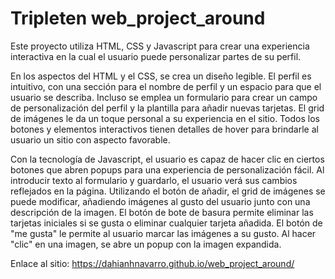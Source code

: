 # Tripleten web_project_around

Este proyecto utiliza HTML, CSS y Javascript para crear una experiencia interactiva en la cual el usuario puede personalizar partes de su perfil.

En los aspectos del HTML y el CSS, se crea un diseño legible. El perfil es intuitivo, con una sección para el nombre de perfil y un espacio para que el usuario se describa. Incluso se emplea un formulario para crear un campo de personalización del perfil y la plantilla para añadir nuevas tarjetas. El grid de imágenes le da un toque personal a su experiencia en el sitio. Todos los botones y elementos interactivos tienen detalles de hover para brindarle al usuario un sitio con aspecto favorable.

Con la tecnología de Javascript, el usuario es capaz de hacer clic en ciertos botones que abren popups para una experiencia de personalización fácil. Al introducir texto al formulario y guardarlo, el usuario verá sus cambios reflejados en la página. Utilizando el botón de añadir, el grid de imágenes se puede modificar, añadiendo imágenes al gusto del usuario junto con una descripción de la imagen. El botón de bote de basura permite eliminar las tarjetas iniciales si se gusta o eliminar cualquier tarjeta añadida. El botón de "me gusta" le permite al usuario marcar las imágenes a su gusto. Al hacer "clic" en una imagen, se abre un popup con la imagen expandida.

Enlace al sitio: https://dahianhnavarro.github.io/web_project_around/

